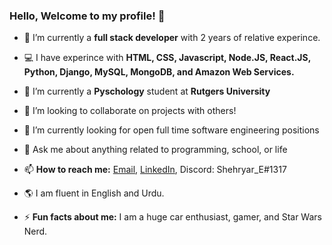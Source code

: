 ### Hello, Welcome to my profile! 👋


- 🔭  I’m currently a **full stack developer** with 2 years of relative experince. 

- 💻  I have experince with **HTML, CSS, Javascript, Node.JS, React.JS, Python, Django, MySQL, MongoDB, and Amazon Web Services.**

- 🌱  I’m currently a **Pyschology** student at **Rutgers University**

- 👯  I’m looking to collaborate on projects with others!

- 🤔  I’m currently looking for open full time software engineering positions

- 💬  Ask me about anything related to programming, school, or life

- 📫  **How to reach me:** [Email](mailto:developer.shehryar@gmail.com), [LinkedIn](https://www.linkedin.com/in/shehryar-ehtesham/), Discord: Shehryar_E#1317

- 🌎  I am fluent in English and Urdu. 

- ⚡  **Fun facts about me:** I am a huge car enthusiast, gamer, and Star Wars Nerd. 
